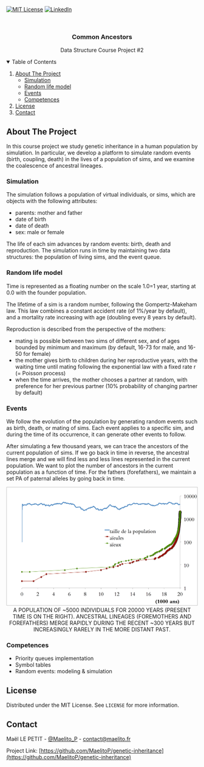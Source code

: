 [![MIT License][license-shield]][license-url]
[![LinkedIn][linkedin-shield]][linkedin-url]

<br />
<p align="center">
  <h3 align="center">Common Ancestors</h3>
  <p align="center"> Data Structure Course Project #2 </p>
</p>



<!-- TABLE OF CONTENTS -->
<details open="open">
  <summary>Table of Contents</summary>
  <ol>
    <li>
      <a href="#about-the-project">About The Project</a>
      <ul>
        <li><a href="#simulation">Simulation</a></li>
        <li><a href="#random life model">Random life model</a></li>
        <li><a href="#events">Events</a></li>
        <li><a href="#competences">Competences</a></li>
      </ul>
    </li>
    <li><a href="#license">License</a></li>
    <li><a href="#contact">Contact</a></li>
  </ol>
</details>



<!-- ABOUT THE PROJECT -->
## About The Project

In this course project we study genetic inheritance in a human population by simulation. In particular, we develop a platform to simulate random events (birth, coupling, death) in the lives of a population of sims, and we examine the coalescence of ancestral lineages.

### Simulation

The simulation follows a population of virtual individuals, or sims, which are objects with the following attributes:

* parents: mother and father
* date of birth
* date of death
* sex: male or female

The life of each sim advances by random events: birth, death and reproduction. The simulation runs in time by maintaining two data structures: the population of living sims, and the event queue.

### Random life model

Time is represented as a floating number on the scale 1.0=1 year, starting at 0.0 with the founder population.

The lifetime of a sim is a random number, following the Gompertz-Makeham law. This law combines a constant accident rate (of 1%/year by default), and a mortality rate increasing with age (doubling every 8 years by default).

Reproduction is described from the perspective of the mothers:
* mating is possible between two sims of different sex, and of ages bounded by minimum and maximum (by default, 16-73 for male, and 16-50 for female)
* the mother gives birth to children during her reproductive years, with the waiting time until mating following the exponential law with a fixed rate r (= Poisson process)
* when the time arrives, the mother chooses a partner at random, with preference for her previous partner (10% probability of changing partner by default)

### Events

We follow the evolution of the population by generating random events such as birth, death, or mating of sims.  Each event applies to a specific sim, and during the time of its occurrence, it can generate other events to follow.

After simulating a few thousand years, we can trace the ancestors of the current population of sims. If we go back in time in reverse, the ancestral lines merge and we will find less and less lines represented in the current population. We want to plot the number of ancestors in the current population as a function of time. For the fathers (forefathers), we maintain a set PA of paternal alleles by going back in time.

<p align="center">
  <a> <img src="output.png" alt="Output"> </a>
A POPULATION OF ~5000 INDIVIDUALS FOR 20000 YEARS (PRESENT TIME IS ON THE RIGHT). ANCESTRAL LINEAGES (FOREMOTHERS AND FOREFATHERS) MERGE RAPIDLY DURING THE RECENT ~300 YEARS   BUT INCREASINGLY RARELY IN THE MORE DISTANT PAST.
</p>

### Competences

* Priority queues implementation
* Symbol tables
* Random events: modeling & simulation

<!-- LICENSE -->
## License

Distributed under the MIT License. See `LICENSE` for more information.

<!-- CONTACT -->
## Contact

Maël LE PETIT - [@Maelito_P](https://twitter.com/Maelito_P) - contact@maelito.fr

Project Link: [https://github.com/MaelitoP/genetic-inheritance](https://github.com/MaelitoP/genetic-inheritance)

<!-- MARKDOWN LINKS & IMAGES -->
[license-shield]: https://img.shields.io/github/license/othneildrew/Best-README-Template.svg?style=for-the-badge
[license-url]: https://github.com/MaelitoP/genetic-inheritance/blob/main/LICENSE
[linkedin-shield]: https://img.shields.io/badge/-LinkedIn-black.svg?style=for-the-badge&logo=linkedin&colorB=555
[linkedin-url]: https://www.linkedin.com/in/maelitop/
